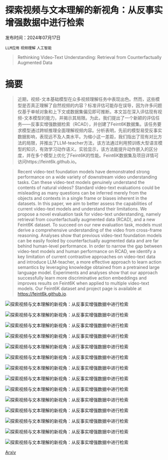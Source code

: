 # 探索视频与文本理解的新视角：从反事实增强数据中进行检索

发布时间：2024年07月17日

`LLM应用` `视频理解` `人工智能`

> Rethinking Video-Text Understanding: Retrieval from Counterfactually Augmented Data

# 摘要

> 近期，视频-文本基础模型在众多视频理解任务中表现出色。然而，这些模型是否真正理解了自然视频的内容？标准评估可能存在误导，因为许多问题仅基于单帧对象和上下文或数据集偏见即可推断。本文旨在深入评估现有视频-文本模型的能力，并揭示其局限。为此，我们提出了一个新颖的评估任务——反事实增强数据检索（RCAD），并创建了Feint6K数据集。该任务要求模型通过跨帧推理全面理解视频内容。分析表明，先前的模型易受反事实数据影响，表现远不及人类水平。为缩小这一差距，我们指出了现有对比方法的局限，并推出了LLM-teacher方法，该方法通过利用预训练大型语言模型的知识，有效学习动作语义。实验显示，该方法能提升动作嵌入的区分度，并在多个模型上优化了Feint6K的性能。Feint6K数据集及项目详情可访问https://feint6k.github.io。

> Recent video-text foundation models have demonstrated strong performance on a wide variety of downstream video understanding tasks. Can these video-text models genuinely understand the contents of natural videos? Standard video-text evaluations could be misleading as many questions can be inferred merely from the objects and contexts in a single frame or biases inherent in the datasets. In this paper, we aim to better assess the capabilities of current video-text models and understand their limitations. We propose a novel evaluation task for video-text understanding, namely retrieval from counterfactually augmented data (RCAD), and a new Feint6K dataset. To succeed on our new evaluation task, models must derive a comprehensive understanding of the video from cross-frame reasoning. Analyses show that previous video-text foundation models can be easily fooled by counterfactually augmented data and are far behind human-level performance. In order to narrow the gap between video-text models and human performance on RCAD, we identify a key limitation of current contrastive approaches on video-text data and introduce LLM-teacher, a more effective approach to learn action semantics by leveraging knowledge obtained from a pretrained large language model. Experiments and analyses show that our approach successfully learn more discriminative action embeddings and improves results on Feint6K when applied to multiple video-text models. Our Feint6K dataset and project page is available at https://feint6k.github.io.

![探索视频与文本理解的新视角：从反事实增强数据中进行检索](../../../paper_images/2407.13094/teaser_eg2.png)

![探索视频与文本理解的新视角：从反事实增强数据中进行检索](../../../paper_images/2407.13094/teaser_compare.png)

![探索视频与文本理解的新视角：从反事实增强数据中进行检索](../../../paper_images/2407.13094/standard_ret.png)

![探索视频与文本理解的新视角：从反事实增强数据中进行检索](../../../paper_images/2407.13094/ours_ret.png)

![探索视频与文本理解的新视角：从反事实增强数据中进行检索](../../../paper_images/2407.13094/eg_task_2.png)

![探索视频与文本理解的新视角：从反事实增强数据中进行检索](../../../paper_images/2407.13094/human_in_the_loop.png)

![探索视频与文本理解的新视角：从反事实增强数据中进行检索](../../../paper_images/2407.13094/sensitive_ft1.png)

![探索视频与文本理解的新视角：从反事实增强数据中进行检索](../../../paper_images/2407.13094/sensitive_ft2.png)

![探索视频与文本理解的新视角：从反事实增强数据中进行检索](../../../paper_images/2407.13094/annotation_app.png)

![探索视频与文本理解的新视角：从反事实增强数据中进行检索](../../../paper_images/2407.13094/incontext.png)

![探索视频与文本理解的新视角：从反事实增强数据中进行检索](../../../paper_images/2407.13094/compare_textenc.png)

![探索视频与文本理解的新视角：从反事实增强数据中进行检索](../../../paper_images/2407.13094/qualitative_compare_captiongen.png)

![探索视频与文本理解的新视角：从反事实增强数据中进行检索](../../../paper_images/2407.13094/failure_cases.png)

![探索视频与文本理解的新视角：从反事实增强数据中进行检索](../../../paper_images/2407.13094/llm_teacher_improvements.png)

[Arxiv](https://arxiv.org/abs/2407.13094)